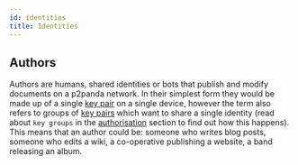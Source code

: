 ```yaml
---
id: identities
title: Identities
---
```


## Authors

Authors are humans, shared identities or bots that publish and modify documents on a p2panda network. In their simplest form they would be made up of a single [key pair][keypairs] on a single device, however the term also refers to groups of [key pairs][keypairs] which want to share a single identity (read about `key groups` in the [authorisation][authorisation] section to find out how this happens). This means that an author could be: someone who writes blog posts, someone who edits a wiki, a co-operative publishing a website, a band releasing an album.

[documents]: /specification/data-types/documents
[authorisation]: /specification/authorisation
[keypairs]: /specification/data-types/key-pairs
